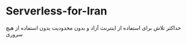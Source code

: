 # Serverless-for-Iran
حداکثر تلاش برای استفاده از اینترنت آزاد و بدون محدودیت بدون استفاده از هیچ سروری
